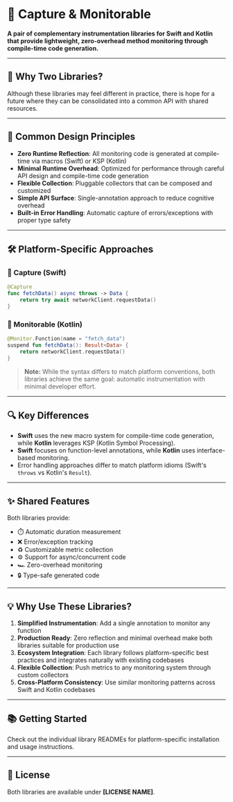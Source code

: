 # 🚀 Capture & Monitorable

**A pair of complementary instrumentation libraries for Swift and Kotlin that provide lightweight, zero-overhead method monitoring through compile-time code generation.** 

---

## 🤔 Why Two Libraries?

Although these libraries may feel different in practice, there is hope for a future where they can be consolidated into a common API with shared resources. 

---

## 🌟 Common Design Principles

- **Zero Runtime Reflection**: All monitoring code is generated at compile-time via macros (Swift) or KSP (Kotlin)  
- **Minimal Runtime Overhead**: Optimized for performance through careful API design and compile-time code generation  
- **Flexible Collection**: Pluggable collectors that can be composed and customized  
- **Simple API Surface**: Single-annotation approach to reduce cognitive overhead  
- **Built-in Error Handling**: Automatic capture of errors/exceptions with proper type safety  

---

## 🛠️ Platform-Specific Approaches

### 🍎 Capture (Swift)
```swift
@Capture
func fetchData() async throws -> Data {
    return try await networkClient.requestData()
}
```

### 🤖 Monitorable (Kotlin)
```kotlin
@Monitor.Function(name = "fetch_data")
suspend fun fetchData(): Result<Data> {
    return networkClient.requestData()
}
```

> **Note:** While the syntax differs to match platform conventions, both libraries achieve the same goal: automatic instrumentation with minimal developer effort.

---

## 🔍 Key Differences

- **Swift** uses the new macro system for compile-time code generation, while **Kotlin** leverages KSP (Kotlin Symbol Processing).  
- **Swift** focuses on function-level annotations, while **Kotlin** uses interface-based monitoring.  
- Error handling approaches differ to match platform idioms (Swift's `throws` vs Kotlin's `Result`).  

---

## ✨ Shared Features

Both libraries provide:

- ⏱️ Automatic duration measurement  
- ❌ Error/exception tracking  
- ♻️ Customizable metric collection  
- ⚙️ Support for async/concurrent code  
- 🏎️ Zero-overhead monitoring  
- 🔒 Type-safe generated code  

---

## 💡 Why Use These Libraries?

1. **Simplified Instrumentation**: Add a single annotation to monitor any function  
2. **Production Ready**: Zero reflection and minimal overhead make both libraries suitable for production use  
3. **Ecosystem Integration**: Each library follows platform-specific best practices and integrates naturally with existing codebases  
4. **Flexible Collection**: Push metrics to any monitoring system through custom collectors  
5. **Cross-Platform Consistency**: Use similar monitoring patterns across Swift and Kotlin codebases  

---

## 📚 Getting Started

Check out the individual library READMEs for platform-specific installation and usage instructions.

---

## 📜 License

Both libraries are available under **[LICENSE NAME]**.  
